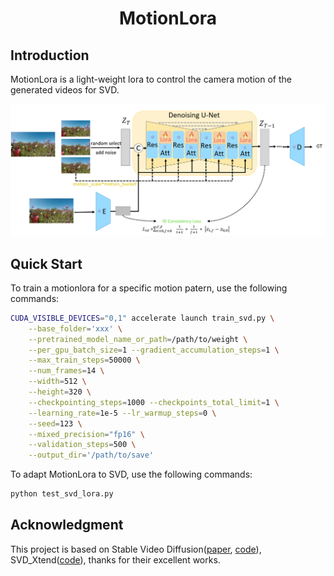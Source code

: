 <div align="center">
<h1>MotionLora</h1>

<!--Paper: ([arXiv:2405.14174](https://arxiv.org/abs/2405.14174))-->
</div>

## Introduction
MotionLora is a light-weight lora to control the camera motion of the generated videos for SVD. 

<p align="center">
  <img src="./assets/motionlora.jpg" width="800" />
</p>

## Quick Start


To train a motionlora for a specific motion patern, use the following commands:

```bash
CUDA_VISIBLE_DEVICES="0,1" accelerate launch train_svd.py \
    --base_folder='xxx' \
    --pretrained_model_name_or_path=/path/to/weight \
    --per_gpu_batch_size=1 --gradient_accumulation_steps=1 \
    --max_train_steps=50000 \
    --num_frames=14 \
    --width=512 \
    --height=320 \
    --checkpointing_steps=1000 --checkpoints_total_limit=1 \
    --learning_rate=1e-5 --lr_warmup_steps=0 \
    --seed=123 \
    --mixed_precision="fp16" \
    --validation_steps=500 \
    --output_dir='/path/to/save'
```

To adapt MotionLora to SVD, use the following commands:

```bash
python test_svd_lora.py
```

## Acknowledgment

This project is based on Stable Video Diffusion([paper](https://arxiv.org/abs/2311.15127), [code](https://github.com/Stability-AI/generative-models)), SVD_Xtend([code](https://github.com/pixeli99/SVD_Xtend)),
 thanks for their excellent works.